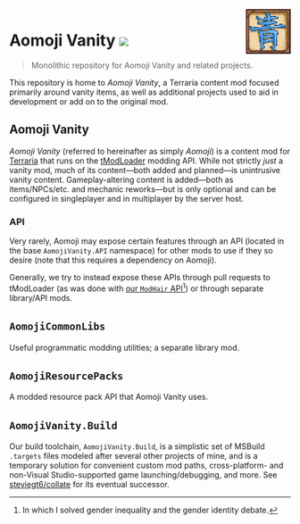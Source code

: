 <img src="src/AomojiVanity/icon.png" align="right" width="80" height="80" />

# Aomoji Vanity ![](https://img.shields.io/badge/mod%20loader-tModLoader-1976d2?style=flat-square&labelColor=0d1117&color=brightgreen) <!-- ![](https://img.shields.io/endpoint.svg?url=https%3A%2F%2Fshieldsio-steam-workshop.jross.me%2F2847573028?style=flat-square&labelColor=0d1117&color=blue) -->

> Monolithic repository for Aomoji Vanity and related projects.

This repository is home to _Aomoji Vanity_, a Terraria content mod focused primarily around vanity items, as well as additional projects used to aid in development or add on to the original mod.

## Aomoji Vanity

_Aomoji Vanity_ (referred to hereinafter as simply _Aomoji_) is a content mod for [Terraria](https://terraria.org) that runs on the [tModLoader](https://github.com/tModLoader/tModLoader) modding API. While not strictly *just* a vanity mod, much of its content—both added and planned—is unintrusive vanity content. Gameplay-altering content is added—both as items/NPCs/etc. and mechanic reworks—but is only optional and can be configured in singleplayer and in multiplayer by the server host.

### API

Very rarely, Aomoji may expose certain features through an API (located in the base `AomojiVanity.API` namespace) for other mods to use if they so desire (note that this requires a dependency on Aomoji).

Generally, we try to instead expose these APIs through pull requests to tModLoader (as was done with [our `ModHair` API](https://github.com/tModLoader/tModLoader/pull/3433)[^1]) or through separate library/API mods.

## `AomojiCommonLibs`

Useful programmatic modding utilities; a separate library mod.

## `AomojiResourcePacks`

A modded resource pack API that Aomoji Vanity uses.

## `AomojiVanity.Build`

Our build toolchain, `AomojiVanity.Build`, is a simplistic set of MSBuild `.targets` files modeled after several other projects of mine, and is a temporary solution for convenient custom mod paths, cross-platform- and non-Visual Studio-supported game launching/debugging, and more. See [steviegt6/collate](https://github.com/steviegt6/collate) for its eventual successor.

[^1]: In which I solved gender inequality and the gender identity debate.
